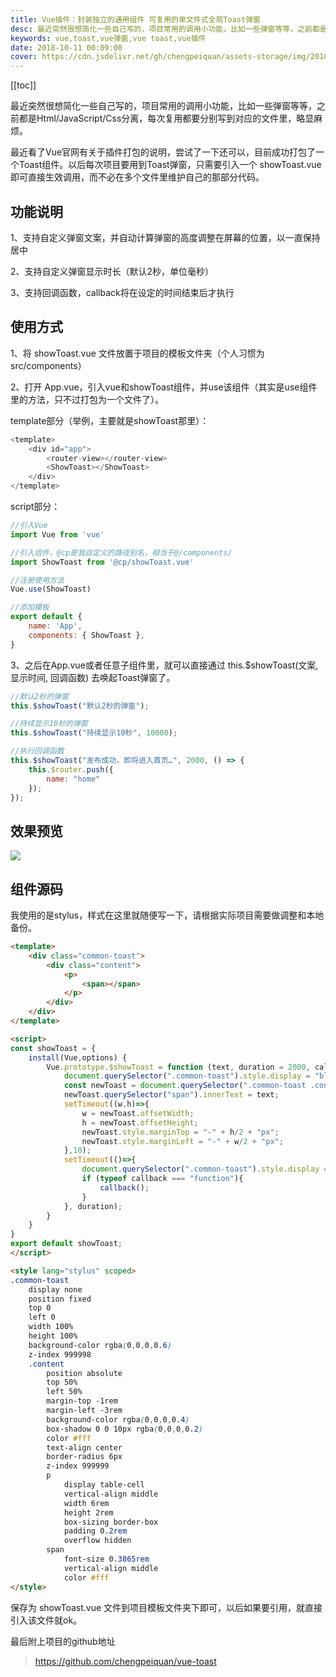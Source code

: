 ```yaml
---
title: Vue插件：封装独立的通用组件 可复用的单文件式全局Toast弹窗
desc: 最近突然很想简化一些自己写的，项目常用的调用小功能，比如一些弹窗等等，之前都是H/J/C分离，每次复用都要分别写到对应的文件里，略显麻烦。最近看了Vue官网有关于插件打包的说明，尝试了一下还可以，目前成功打包了一个Toast组件。以后每次项目要用到Toast弹窗，只需要引入一个 showToast.vue 即可直接生效调用，而不必在多个文件里维护自己的那部分代码。
keywords: vue,toast,vue弹窗,vue toast,vue插件
date: 2018-10-11 00:09:00
cover: https://cdn.jsdelivr.net/gh/chengpeiquan/assets-storage/img/2018/10/1-9.jpg
---
```

[[toc]]

最近突然很想简化一些自己写的，项目常用的调用小功能，比如一些弹窗等等，之前都是Html/JavaScript/Css分离，每次复用都要分别写到对应的文件里，略显麻烦。

最近看了Vue官网有关于插件打包的说明，尝试了一下还可以，目前成功打包了一个Toast组件。以后每次项目要用到Toast弹窗，只需要引入一个 showToast.vue 即可直接生效调用，而不必在多个文件里维护自己的那部分代码。

## 功能说明

1、支持自定义弹窗文案，并自动计算弹窗的高度调整在屏幕的位置，以一直保持居中

2、支持自定义弹窗显示时长（默认2秒，单位毫秒）

3、支持回调函数，callback将在设定的时间结束后才执行

## 使用方式

1、将 showToast.vue 文件放置于项目的模板文件夹（个人习惯为 src/components）

2、打开 App.vue，引入vue和showToast组件，并use该组件（其实是use组件里的方法，只不过打包为一个文件了）。

template部分（举例，主要就是showToast那里）：

```js
<template>
	<div id="app">
		<router-view></router-view>
		<ShowToast></ShowToast>
	</div>
</template>
```

script部分：

```js
//引入Vue
import Vue from 'vue'

//引入组件，@cp是我自定义的路径别名，相当于@/components/
import ShowToast from '@cp/showToast.vue'

//注册使用方法
Vue.use(ShowToast)

//添加模板
export default {
	name: 'App',
	components: { ShowToast },
}
```

3、之后在App.vue或者任意子组件里，就可以直接通过 this.$showToast(文案, 显示时间, 回调函数) 去唤起Toast弹窗了。

```js
//默认2秒的弹窗
this.$showToast("默认2秒的弹窗");

//持续显示10秒的弹窗
this.$showToast("持续显示10秒", 10000);

//执行回调函数
this.$showToast("发布成功，即将进入首页…", 2000, () => {
	this.$router.push({
		name: "home"
	});
});
```

## 效果预览

![](https://cdn.jsdelivr.net/gh/chengpeiquan/assets-storage/img/2021/02/20210217012731.jpg)

## 组件源码

我使用的是stylus，样式在这里就随便写一下，请根据实际项目需要做调整和本地备份。

```html
<template>
	<div class="common-toast">
		<div class="content">
			<p> 
				<span></span> 
			</p> 
		</div>
	</div>
</template>

<script>
const showToast = {
	install(Vue,options) {
		Vue.prototype.$showToast = function (text, duration = 2000, callback) {
			document.querySelector(".common-toast").style.display = "block";
			const newToast = document.querySelector(".common-toast .content");
			newToast.querySelector("span").innerText = text;
			setTimeout((w,h)=>{
				w = newToast.offsetWidth;
				h = newToast.offsetHeight;
				newToast.style.marginTop = "-" + h/2 + "px";
				newToast.style.marginLeft = "-" + w/2 + "px";
			},10);
			setTimeout(()=>{
				document.querySelector(".common-toast").style.display = "none";
				if (typeof callback === "function"){
					callback();
				}
			}, duration);
		}
	}
}
export default showToast;
</script>

<style lang="stylus" scoped>
.common-toast
	display none
	position fixed
	top 0
	left 0
	width 100%
	height 100%
	background-color rgba(0,0,0,0.6)
	z-index 999998
	.content
		position absolute
		top 50%
		left 50%
		margin-top -1rem
		margin-left -3rem
		background-color rgba(0,0,0,0.4)
		box-shadow 0 0 10px rgba(0,0,0,0.2)
		color #fff
		text-align center
		border-radius 6px
		z-index 999999
		p
			display table-cell
			vertical-align middle
			width 6rem
			height 2rem
			box-sizing border-box
			padding 0.2rem
			overflow hidden
		span
			font-size 0.3865rem
			vertical-align middle
			color #fff
</style>
```

保存为 showToast.vue 文件到项目模板文件夹下即可，以后如果要引用，就直接引入该文件就ok。

最后附上项目的github地址
>https://github.com/chengpeiquan/vue-toast